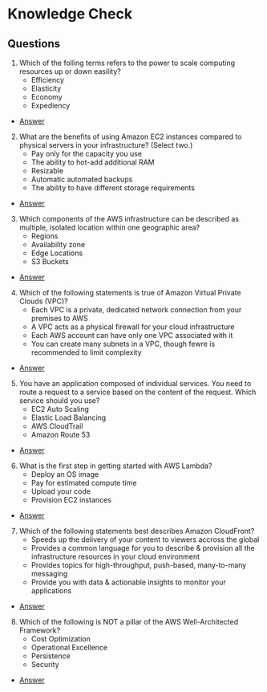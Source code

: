 # Knowledge Check

## Questions
1) Which of the folling terms refers to the power to scale computing
   resources up or down easility?
   * Efficiency
   * Elasticity
   * Economy
   * Expediency
* [Answer](https://i.imgur.com/Ely40AQ.png)

2) What are the benefits of using Amazon EC2 instances compared to 
   physical servers in your infrastructure? (Select two.)
   * Pay only for the capacity you use
   * The ability to hot-add additional RAM
   * Resizable
   * Automatic automated backups
   * The ability to have different storage requirements
* [Answer](https://i.imgur.com/B7klct3.png)

3) Which components of the AWS infrastructure can be described
as multiple, isolated location within one geographic area?
   * Regions
   * Availability zone
   * Edge Locations
   * S3 Buckets
* [Answer](https://i.imgur.com/mQsGNMU.png)

4) Which of the following statements is true of Amazon
   Virtual Private Clouds (VPC)?
      * Each VPC is a private, dedicated network connection from your premises to AWS
      * A VPC acts as a physical firewall for your cloud infrastructure
      * Each AWS account can have only one VPC associated with it
      * You can create many subnets in a VPC, though fewre is recommended to limit complexity
* [Answer](https://i.imgur.com/KG1yNNT.png)

5) You have an application composed of individual services. You
   need to route a request to a service based on the content
   of the request. Which service should you use?
      * EC2 Auto Scaling
      * Elastic Load Balancing
      * AWS CloudTrail
      * Amazon Route 53
* [Answer](https://i.imgur.com/jAOIgSy.png)

6) What is the first step in getting started with AWS Lambda?
      * Deploy an OS image
      * Pay for estimated compute time
      * Upload your code
      * Provision EC2 instances
* [Answer](https://i.imgur.com/c98Afia.png)

7) Which of the following statements best describes Amazon CloudFront?
      * Speeds up the delivery of your content to viewers accross the global
      * Provides a common language for you to describe & provision all the infrastructure resources in your cloud environment
      * Provides topics for high-throughput, push-based, many-to-many messaging
      * Provide you with data & actionable insights to monitor your applications
* [Answer](https://i.imgur.com/4WARE6I.png)

8) Which of the following is NOT a pillar of the AWS Well-Architected Framework?
      * Cost Optimization
      * Operational Excellence
      * Persistence
      * Security
* [Answer](https://i.imgur.com/LEgxO0F.png)
